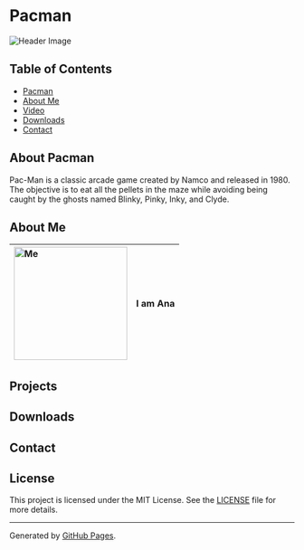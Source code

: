 # Pacman

![Header Image](https://github.com/AnaAlcazar/Shared-Projects/blob/Pacman-Web/assets/Header_Web.gif)

## Table of Contents
- [Pacman](#about-pacman)
- [About Me](#about-me)
- [Video](#video)
- [Downloads](#downloads)
- [Contact](#contact)

## About Pacman

Pac-Man is a classic arcade game created by Namco and released in 1980. The objective is to eat all the pellets in the maze while avoiding being caught by the ghosts named Blinky, Pinky, Inky, and Clyde.

## About Me

|<img src="https://github.com/AnaAlcazar/Shared-Projects/blob/Pacman-Web/assets/IMG_0421.png" alt="Me" style="width:200px; max-width:100%; height:auto; display:block; margin-left:auto; margin-right:auto;"/>|I am Ana|
|:-------------|:-------------|

## Projects
## Downloads
## Contact
## License

This project is licensed under the MIT License. See the [LICENSE](LICENSE) file for more details.

---

Generated by [GitHub Pages](https://pages.github.com/).

